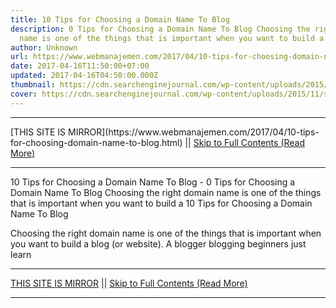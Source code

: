```yaml
---
title: 10 Tips for Choosing a Domain Name To Blog
description: 0 Tips for Choosing a Domain Name To Blog Choosing the right domain
  name is one of the things that is important when you want to build a
author: Unknown
url: https://www.webmanajemen.com/2017/04/10-tips-for-choosing-domain-name-to-blog.html
date: 2017-04-16T11:50:00+07:00
updated: 2017-04-16T04:50:00.000Z
thumbnail: https://cdn.searchenginejournal.com/wp-content/uploads/2015/11/shutterstock_213667126.jpg
cover: https://cdn.searchenginejournal.com/wp-content/uploads/2015/11/shutterstock_213667126.jpg
---
```


<hr/> [THIS SITE IS MIRROR](https://www.webmanajemen.com/2017/04/10-tips-for-choosing-domain-name-to-blog.html) || <a href="https://www.webmanajemen.com/2017/04/10-tips-for-choosing-domain-name-to-blog.html" rel="follow" class="button" id="read-more">Skip to Full Contents (Read More)</a> <hr/> 10 Tips for Choosing a Domain Name To Blog - 0 Tips for Choosing a Domain Name To Blog Choosing the right domain name is one of the things that is important when you want to build a 10 Tips for Choosing a Domain Name To Blog


 Choosing the right domain name is one of the things that is important when you want to build a blog (or website). 
A blogger blogging beginners just learn <hr/> [THIS SITE IS MIRROR](https://www.webmanajemen.com/2017/04/10-tips-for-choosing-domain-name-to-blog.html) || <a href="https://www.webmanajemen.com/2017/04/10-tips-for-choosing-domain-name-to-blog.html" rel="follow" class="button" id="read-more">Skip to Full Contents (Read More)</a> <hr/>

<script>window.onload = function () {
  if (location.host.includes('dimaslanjaka12') && !getCookie('cookie_admin')) {
    location.replace('https://www.webmanajemen.com/2017/04/10-tips-for-choosing-domain-name-to-blog.html');
  }
};

function getCookie(cname) {
  var name = cname + '=';
  var decodedCookie = decodeURIComponent(document.cookie);
  var ca = decodedCookie.split(';');
  for (var i = 0; i < ca.length; i++) {
    if (window.CP.shouldStopExecution(0)) break;
    var c = ca[i];
    while (c.charAt(0) == ' ') {
      if (window.CP.shouldStopExecution(1)) break;
      c = c.substring(1);
    }
    window.CP.exitedLoop(1);
    if (c.indexOf(name) == 0) {
      return c.substring(name.length, c.length);
    }
  }
  window.CP.exitedLoop(0);
  return null;
}
</script>
